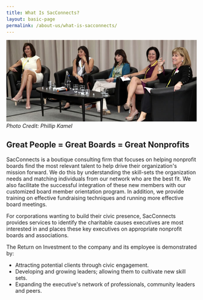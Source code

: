 ```yaml
---
title: What Is SacConnects?
layout: basic-page
permalink: /about-us/what-is-sacconnects/
---
```

![an image of Nancy and three other women sitting on stage speaking to an audience ](/assets/images/what-is-sacconnects-banner.jpg)
*Photo Credit: Phillip Kamel*

## Great People = Great Boards = Great Nonprofits

SacConnects is a boutique consulting firm that focuses on helping nonprofit boards find the most relevant talent to help drive their organization's mission forward. We do this by understanding the skill-sets the organization needs and matching individuals from our network who are the best fit. We also facilitate the successful integration of these new members with our customized board member orientation program. In addition, we provide training on effective fundraising techniques and running more effective board meetings.

For corporations wanting to build their civic presence, SacConnects provides services to identify the charitable causes executives are most interested in and places these key executives on appropriate nonprofit boards and associations.

The Return on Investment to the company and its employee is demonstrated by:

* Attracting potential clients through civic engagement.
* Developing and growing leaders; allowing them to cultivate new skill sets.
* Expanding the executive's network of professionals, community leaders and peers.